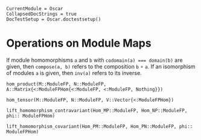 ```@meta
CurrentModule = Oscar
CollapsedDocStrings = true
DocTestSetup = Oscar.doctestsetup()
```

# Operations on Module Maps

If module homomorphisms `a` and `b` with `codomain(a) === domain(b)` are given,
then `compose(a, b)` refers to the composition `b` $\circ$ `a`. If an isomorphism of modules
`a` is given, then `inv(a)` refers to its inverse.

```@docs
hom_product(M::ModuleFP, N::ModuleFP, A::Matrix{<:ModuleFPHom{<:ModuleFP, <:ModuleFP, Nothing}})
```

```@docs
hom_tensor(M::ModuleFP, N::ModuleFP, V::Vector{<:ModuleFPHom})
```

```@docs
lift_homomorphism_contravariant(Hom_MP::ModuleFP, Hom_NP::ModuleFP, phi:: ModuleFPHom)
```

```@docs
lift_homomorphism_covariant(Hom_PM::ModuleFP, Hom_PN::ModuleFP, phi:: ModuleFPHom)
```


